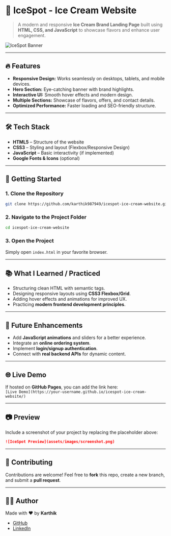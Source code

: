 # 🍨 IceSpot - Ice Cream Website

> A modern and responsive **Ice Cream Brand Landing Page** built using **HTML, CSS, and JavaScript** to showcase flavors and enhance user engagement.

![IceSpot Banner](assets/images/screenshot.png) <!-- Replace this with the actual path of your screenshot -->

---

## 🔥 Features
- **Responsive Design:** Works seamlessly on desktops, tablets, and mobile devices.
- **Hero Section:** Eye-catching banner with brand highlights.
- **Interactive UI:** Smooth hover effects and modern design.
- **Multiple Sections:** Showcase of flavors, offers, and contact details.
- **Optimized Performance:** Faster loading and SEO-friendly structure.

---

## 🛠️ Tech Stack
- **HTML5** – Structure of the website  
- **CSS3** – Styling and layout (Flexbox/Responsive Design)  
- **JavaScript** – Basic interactivity (if implemented)  
- **Google Fonts & Icons** (optional)

---

## 🚀 Getting Started

### 1. Clone the Repository
```bash
git clone https://github.com/karthik987949/icespot-ice-cream-website.git
```

### 2. Navigate to the Project Folder
```bash
cd icespot-ice-cream-website
```

### 3. Open the Project
Simply open `index.html` in your favorite browser.

---

## 📚 What I Learned / Practiced
- Structuring clean HTML with semantic tags.
- Designing responsive layouts using **CSS3 Flexbox/Grid**.
- Adding hover effects and animations for improved UX.
- Practicing **modern frontend development principles**.

---

## 📌 Future Enhancements
- Add **JavaScript animations** and sliders for a better experience.
- Integrate an **online ordering system**.
- Implement **login/signup authentication**.
- Connect with **real backend APIs** for dynamic content.

---

## 🌐 Live Demo
If hosted on **GitHub Pages**, you can add the link here:  
`[Live Demo](https://your-username.github.io/icespot-ice-cream-website/)`

---

## 📷 Preview
Include a screenshot of your project by replacing the placeholder above:
```markdown
![IceSpot Preview](assets/images/screenshot.png)
```

---

## 🤝 Contributing
Contributions are welcome! Feel free to **fork** this repo, create a new branch, and submit a **pull request**.

---

## 👨‍💻 Author
Made with ❤️ by **Karthik**  
- [GitHub](https://github.com/karthik987949)  
- [LinkedIn](https://www.linkedin.com/) <!-- Add your LinkedIn if available -->
